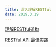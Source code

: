 ```yaml
---
title: 深入理解RESTful
date: 2019.3.19
---
```


[理解RESTful架构](https://www.ruanyifeng.com/blog/2011/09/restful.html)

[RESTful API 最佳实践](http://www.ruanyifeng.com/blog/2018/10/restful-api-best-practices.html)